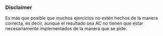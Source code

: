 ### Disclaimer

Es más que posible que muchos ejercicios no estén hechos de la manera correcta, es decir, aunque el resultado sea AC no tienen que estar necesariamente implementados de la manera que se pide.